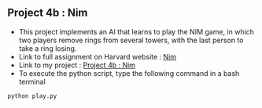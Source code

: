 ## Project 4b : Nim <br/>
- This project implements an AI that learns to play the NIM game, in which two players remove rings from several towers, with the last person to take a ring losing. <br/>
- Link to full assignment on Harvard website : [Nim](https://cs50.harvard.edu/ai/2020/projects/4/nim/) <br/>
- Link to my project : [Project 4b : Nim](https://github.com/Lim-Calculus/Project-CS50AI/tree/main/Week%204%20:%20Learning/Project%204b%20:%20Nim) <br/>
- To execute the python script, type the following command in a bash terminal

```bash
python play.py
```
